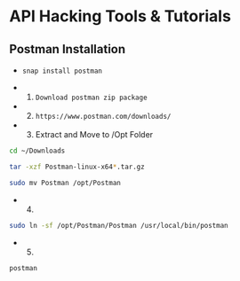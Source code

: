 # API Hacking Tools & Tutorials

## Postman Installation
- ```snap install postman ```

- 1. ```Download postman zip package ```
- 2. ```https://www.postman.com/downloads/ ```

- 3. Extract and Move to /Opt Folder
``` bash
cd ~/Downloads

tar -xzf Postman-linux-x64*.tar.gz

sudo mv Postman /opt/Postman
```

- 4. 
```bash
sudo ln -sf /opt/Postman/Postman /usr/local/bin/postman


 ```
 - 5.
 ```bash
postman
 ```